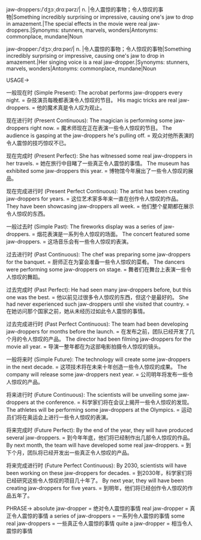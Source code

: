 jaw-droppers:/ˈdʒɔːˌdrɑːpərz/| n. |令人震惊的事物；令人惊叹的事物|Something incredibly surprising or impressive, causing one's jaw to drop in amazement.|The special effects in the movie were real jaw-droppers.|Synonyms: stunners, marvels, wonders|Antonyms: commonplace, mundane|Noun

jaw-dropper:/ˈdʒɔːˌdrɑːpər/| n. |令人震惊的事物；令人惊叹的事物|Something incredibly surprising or impressive, causing one's jaw to drop in amazement.|Her singing voice is a real jaw-dropper.|Synonyms: stunners, marvels, wonders|Antonyms: commonplace, mundane|Noun


USAGE->

一般现在时 (Simple Present):
The acrobat performs jaw-droppers every night. =  杂技演员每晚都表演令人惊叹的节目。
His magic tricks are real jaw-droppers. = 他的魔术真是令人叹为观止。

现在进行时 (Present Continuous):
The magician is performing some jaw-droppers right now. = 魔术师现在正在表演一些令人惊叹的节目。
The audience is gasping at the jaw-droppers he's pulling off. = 观众对他所表演的令人震惊的技巧惊叹不已。

现在完成时 (Present Perfect):
She has witnessed some real jaw-droppers in her travels. = 她在旅行中目睹了一些真正令人震惊的事情。
The museum has exhibited some jaw-droppers this year. = 博物馆今年展出了一些令人惊叹的展品。

现在完成进行时 (Present Perfect Continuous):
The artist has been creating jaw-droppers for years. = 这位艺术家多年来一直在创作令人惊叹的作品。
They have been showcasing jaw-droppers all week. = 他们整个星期都在展示令人惊叹的东西。

一般过去时 (Simple Past):
The fireworks display was a series of jaw-droppers. = 烟花表演是一系列令人惊叹的场面。
The concert featured some jaw-droppers. = 这场音乐会有一些令人惊叹的表演。

过去进行时 (Past Continuous):
The chef was preparing some jaw-droppers for the banquet. = 厨师正在为宴会准备一些令人惊叹的菜肴。
The dancers were performing some jaw-droppers on stage. = 舞者们在舞台上表演一些令人惊叹的舞蹈。

过去完成时 (Past Perfect):
He had seen many jaw-droppers before, but this one was the best. = 他以前见过很多令人惊叹的东西，但这个是最好的。
She had never experienced such jaw-droppers until she visited that country. = 在她访问那个国家之前，她从未经历过如此令人震惊的事情。

过去完成进行时 (Past Perfect Continuous):
The team had been developing jaw-droppers for months before the launch. = 在发布之前，团队已经开发了几个月的令人惊叹的产品。
The director had been filming jaw-droppers for the movie all year. = 导演一整年都在为这部电影拍摄令人惊叹的镜头。

一般将来时 (Simple Future):
The technology will create some jaw-droppers in the next decade. = 这项技术将在未来十年创造一些令人惊叹的成果。
The company will release some jaw-droppers next year. = 公司明年将发布一些令人惊叹的产品。

将来进行时 (Future Continuous):
The scientists will be unveiling some jaw-droppers at the conference. = 科学家们将在会议上揭开一些令人惊叹的发现。
The athletes will be performing some jaw-droppers at the Olympics. = 运动员们将在奥运会上进行一些令人惊叹的表演。

将来完成时 (Future Perfect):
By the end of the year, they will have produced several jaw-droppers. = 到今年年底，他们将已经制作出几部令人惊叹的作品。
By next month, the team will have developed some real jaw-droppers. = 到下个月，团队将已经开发出一些真正令人惊叹的产品。


将来完成进行时 (Future Perfect Continuous):
By 2030, scientists will have been working on these jaw-droppers for decades. = 到2030年，科学家们将已经研究这些令人惊叹的项目几十年了。
By next year, they will have been creating jaw-droppers for five years. = 到明年，他们将已经创作令人惊叹的作品五年了。


PHRASE->
absolute jaw-dropper = 绝对令人震惊的事情
real jaw-dropper = 真正令人震惊的事情
a series of jaw-droppers = 一系列令人震惊的事情
some real jaw-droppers = 一些真正令人震惊的事情
quite a jaw-dropper = 相当令人震惊的事情
